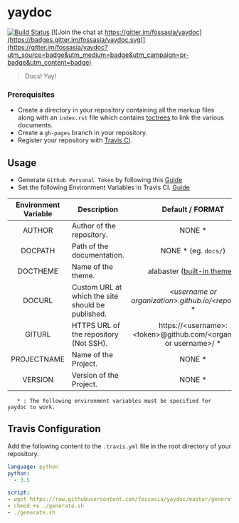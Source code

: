 # yaydoc
[![Build Status](https://travis-ci.org/fossasia/yaydoc.svg?branch=master)](https://travis-ci.org/fossasia/yaydoc)
[![Join the chat at https://gitter.im/fossasia/yaydoc](https://badges.gitter.im/fossasia/yaydoc.svg)](https://gitter.im/fossasia/yaydoc?utm_source=badge&utm_medium=badge&utm_campaign=pr-badge&utm_content=badge)

> Docs! Yay!

### Prerequisites
- Create a directory in your repository containing all the markup files along with an `index.rst` file which contains [toctrees](http://www.sphinx-doc.org/en/stable/markup/toctree.html) to link the various documents.
- Create a `gh-pages` branch in your repository.
- Register your repository with [Travis CI](https://www.google.co.in/url?sa=t&rct=j&q=&esrc=s&source=web&cd=1&cad=rja&uact=8&ved=0ahUKEwjn8Y3v1_zTAhUKtI8KHaJWBssQFgg6MAA&url=https%3A%2F%2Ftravis-ci.org%2F&usg=AFQjCNFI_4340tr1MDD78A2HC-luYCxgAQ&sig2=d-UEeLAfCHrO-7wo9qYSGg).

## Usage
- Generate `Github Personal Token` by following this [Guide](https://help.github.com/articles/creating-a-personal-access-token-for-the-command-line/)
- Set the following Environment Variables in Travis CI. [Guide](https://docs.travis-ci.com/user/environment-variables/#Defining-Variables-in-Repository-Settings)     

| Environment Variable | Description                                       | Default / FORMAT  |
|:--------------------:| ------------------------------------------------- |:-----------------:|
| AUTHOR               | Author of the repository.                         | NONE * |
| DOCPATH              | Path of the documentation.                        | NONE * (eg. `docs/`) |
| DOCTHEME             | Name of the theme.                                | alabaster ([built-in themes](http://www.sphinx-doc.org/en/stable/theming.html#builtin-themes)) | 
| DOCURL               | Custom URL at which the site should be published. | <i>\<username or organization>.github.io/\<reponame></i> * |
| GITURL               | HTTPS URL of the repository (Not SSH).            | https://\<username>:\<token>@github.com/\<organisation or username>/<repname> * |
| PROJECTNAME          | Name of the Project.                              | NONE * |
| VERSION              | Version of the Project.                           | NONE * |

```
   * : The following environment variables must be specified for yaydoc to work. 
```

## Travis Configuration
Add the following content to the `.travis.yml` file in the root directory of your repository.
```yml
language: python
python:
  - 3.5

script:
- wget https://raw.githubusercontent.com/fossasia/yaydoc/master/generate.sh
- chmod +x ./generate.sh
- ./generate.sh
```
